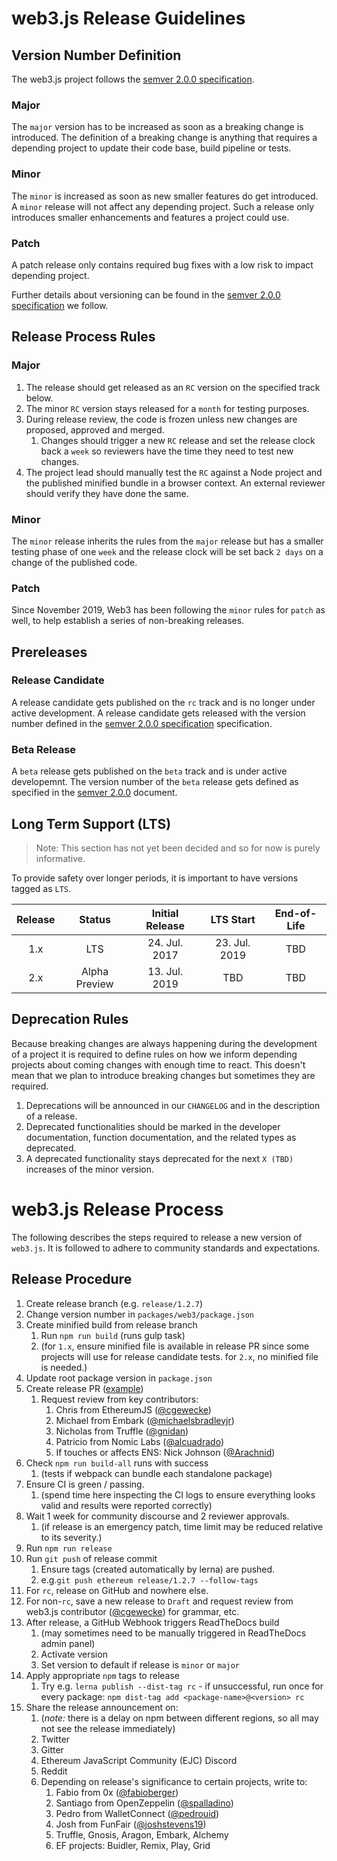 # web3.js Release Guidelines

## Version Number Definition

The web3.js project follows the [semver 2.0.0 specification](https://semver.org/).

### Major

The `major` version has to be increased as soon as a breaking change is introduced. The definition of a breaking change is anything that requires a depending project to update their code base, build pipeline or tests.

### Minor

The `minor` is increased as soon as new smaller features do get introduced. A `minor` release will not affect any depending project. Such a release only introduces smaller enhancements and features a project could use.

### Patch

A patch release only contains required bug fixes with a low risk to impact depending project.

Further details about versioning can be found in the [semver 2.0.0 specification](https://semver.org/) we follow.

## Release Process Rules

### Major

1.  The release should get released as an `RC` version on the specified track below.
1.  The minor `RC` version stays released for a `month` for testing purposes.
1.  During release review, the code is frozen unless new changes are proposed, approved and merged.
    1.  Changes should trigger a new `RC` release and set the release clock back a `week` so reviewers have the time they need to test new changes.
1.  The project lead should manually test the `RC` against a Node project and the published
    minified bundle in a browser context. An external reviewer should verify they have done the same.

### Minor

The `minor` release inherits the rules from the `major` release but has a smaller testing phase of one `week` and the release clock will be set back `2 days` on a change of the published code.

### Patch

Since November 2019, Web3 has been following the `minor` rules for `patch` as well, to help establish a series of non-breaking releases.

## Prereleases

### Release Candidate

A release candidate gets published on the `rc` track and is no longer under active development. A release candidate gets released with the version number defined in the [semver 2.0.0 specification](https://semver.org/) specification.

### Beta Release

A `beta` release gets published on the `beta` track and is under active developemnt. The version number of the `beta` release gets defined as specified in the [semver 2.0.0](https://semver.org/) document.

## Long Term Support (LTS)

> Note: This section has not yet been decided and so for now is purely informative.

To provide safety over longer periods, it is important to have versions tagged as `LTS`.

| Release |    Status     | Initial Release |   LTS Start   | End-of-Life |
| :-----: | :-----------: | :-------------: | :-----------: | :---------: |
|   1.x   |      LTS      |  24. Jul. 2017  | 23. Jul. 2019 |     TBD     |
|   2.x   | Alpha Preview |  13. Jul. 2019  |      TBD      |     TBD     |

## Deprecation Rules

Because breaking changes are always happening during the development of a project it is required to define rules on how we inform depending projects about coming changes with enough time to react. This doesn't mean that we plan to introduce breaking changes but sometimes they are required.

1.  Deprecations will be announced in our `CHANGELOG` and in the description of a release.
2.  Deprecated functionalities should be marked in the developer documentation, function documentation, and the related types as deprecated.
3.  A deprecated functionality stays deprecated for the next `X (TBD)` increases of the minor version.

# web3.js Release Process

The following describes the steps required to release a new version of `web3.js`. It is followed to adhere to community standards and expectations.

## Release Procedure

1.  Create release branch (e.g. `release/1.2.7`)
1.  Change version number in `packages/web3/package.json`
1.  Create minified build from release branch
    1.  Run `npm run build` (runs gulp task)
    1.  (for `1.x`, ensure minified file is available in release PR since some projects will use for release candidate tests. for `2.x`, no minified file is needed.)
1.  Update root package version in `package.json`
1.  Create release PR ([example](https://github.com/ethereum/web3.js/pull/3351))
    1.  Request review from key contributors:
        1.  Chris from EthereumJS ([@cgewecke](https://github.com/cgewecke))
        1.  Michael from Embark ([@michaelsbradleyjr](https://github.com/michaelsbradleyjr))
        1.  Nicholas from Truffle ([@gnidan](https://github.com/gnidan))
        1.  Patricio from Nomic Labs ([@alcuadrado](https://github.com/alcuadrado))
        1.  If touches or affects ENS: Nick Johnson ([@Arachnid](https://github.com/Arachnid))
1.  Check `npm run build-all` runs with success
    1.  (tests if webpack can bundle each standalone package)
1.  Ensure CI is green / passing.
    1.  (spend time here inspecting the CI logs to ensure everything looks valid and results were reported correctly)
1.  Wait 1 week for community discourse and 2 reviewer approvals.
    1.  (if release is an emergency patch, time limit may be reduced relative to its severity.)
1.  Run `npm run release`
1.  Run `git push` of release commit
    1.  Ensure tags (created automatically by lerna) are pushed.
    1.  e.g.`git push ethereum release/1.2.7 --follow-tags`
1.  For `rc`, release on GitHub and nowhere else.
1.  For non-`rc`, save a new release to `Draft` and request review from web3.js contributor ([@cgewecke](https://github.com/cgewecke)) for grammar, etc.
1.  After release, a GitHub Webhook triggers ReadTheDocs build
    1.  (may sometimes need to be manually triggered in ReadTheDocs admin panel)
    1.  Activate version
    1.  Set version to default if release is `minor` or `major`
1.  Apply appropriate `npm` tags to release
    1.  Try e.g. `lerna publish --dist-tag rc` - if unsuccessful, run once for every package: `npm dist-tag add <package-name>@<version> rc`
1.  Share the release announcement on:
    1.  (_note:_ there is a delay on npm between different regions, so all may not see the release immediately)
    1.  Twitter
    1.  Gitter
    1.  Ethereum JavaScript Community (EJC) Discord
    1.  Reddit
    1.  Depending on release's significance to certain projects, write to:
        1.  Fabio from 0x ([@fabioberger](https://github.com/fabioberger))
        1.  Santiago from OpenZeppelin ([@spalladino](https://github.com/spalladino))
        1.  Pedro from WalletConnect ([@pedrouid](https://github.com/pedrouid))
        1.  Josh from FunFair ([@joshstevens19](https://github.com/joshstevens19))
        1.  Truffle, Gnosis, Aragon, Embark, Alchemy
        1.  EF projects: Buidler, Remix, Play, Grid
